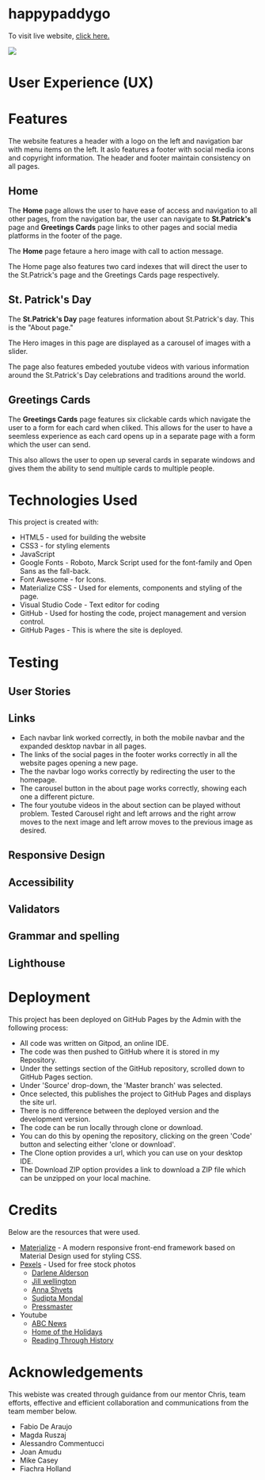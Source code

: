 # happypaddygo

To visit live website, [click here.](https://paddy-hack-team.github.io/happypaddygo/)

<img src="https://paddy-hack-team.github.io/happypaddygo/assets/img/happypaddygo-readme.JPG">

# User Experience (UX)

# Features

The website features a header with a logo on the left and navigation bar with menu items on the left. It aslo features a footer with social media icons and copyright information. The header and footer maintain consistency on all pages.

## Home

The **Home** page allows the user to have ease of access and navigation to all other pages, from the navigation bar, the user can navigate to **St.Patrick's** page and **Greetings Cards** page links to other pages and social media platforms in the footer of the page.

The **Home** page fetaure a hero image with call to action message.

The Home page also features two card indexes that will direct the user to the St.Patrick's page and the Greetings Cards page respectively.

## St. Patrick's Day

The **St.Patrick's Day** page features information about St.Patrick's day. This is the "About page."

The Hero images in this page are displayed as a carousel of images with a slider.

The page also features embeded youtube videos with various information around the St.Patrick's Day celebrations and traditions around the world.

## Greetings Cards

The **Greetings Cards** page features six clickable cards which navigate the user to a form for each card when cliked. This allows for the user to have a seemless experience as each card opens up in a separate page with a form which the user can send.

This also allows the user to open up several cards in separate windows and gives them the ability to send multiple cards to multiple people.

# Technologies Used

This project is created with:

- HTML5 - used for building the website
- CSS3 - for styling elements
- JavaScript
- Google Fonts - Roboto, Marck Script used for the font-family and Open Sans as the fall-back.
- Font Awesome - for Icons.
- Materialize CSS - Used for elements, components and styling of the page.
- Visual Studio Code - Text editor for coding
- GitHub - Used for hosting the code, project management and version control.
- GitHub Pages - This is where the site is deployed.

# Testing

## User Stories

## Links

- Each navbar link worked correctly, in both the mobile navbar and the expanded desktop navbar in all pages.
- The links of the social pages in the footer works correctly in all the website pages opening a new page.
- The the navbar logo works correctly by redirecting the user to the homepage.
- The carousel button in the about page works correctly, showing each one a different picture.
- The four youtube videos in the about section can be played without problem.
  Tested Carousel right and left arrows and the right arrow moves to the next image and left arrow moves to the previous image as desired.

## Responsive Design

## Accessibility

## Validators

## Grammar and spelling

## Lighthouse

# Deployment

This project has been deployed on GitHub Pages by the Admin with the following process:

- All code was written on Gitpod, an online IDE.
- The code was then pushed to GitHub where it is stored in my Repository.
- Under the settings section of the GitHub repository, scrolled down to GitHub Pages section.
- Under 'Source' drop-down, the 'Master branch' was selected.
- Once selected, this publishes the project to GitHub Pages and displays the site url.
- There is no difference between the deployed version and the development version.
- The code can be run locally through clone or download.
- You can do this by opening the repository, clicking on the green 'Code' button and selecting either 'clone or download'.
- The Clone option provides a url, which you can use on your desktop IDE.
- The Download ZIP option provides a link to download a ZIP file which can be unzipped on your local machine.

# Credits

Below are the resources that were used.

- [Materialize](https://materializecss.com/) - A modern responsive front-end framework based on Material Design used for styling CSS.
- [Pexels](https://www.pexels.com/) - Used for free stock photos
  - [Darlene Alderson](https://www.pexels.com/@darlene-alderson)
  - [Jill wellington](https://www.pexels.com/@jill-wellington-1638660)
  - [Anna Shvets](https://www.pexels.com/@shvetsa)
  - [Sudipta Mondal](https://www.pexels.com/@sudipta)
  - [Pressmaster](https://www.pexels.com/@pressmaster)
- Youtube
  - [ABC News](https://www.youtube.com/watch?v=40BlVzjxu-I)
  - [Home of the Holidays](https://www.youtube.com/watch?v=BBE_aW7Bsn4)
  - [Reading Through History](https://www.youtube.com/watch?v=HFch06rGKXw)

# Acknowledgements

This webiste was created through guidance from our mentor Chris, team efforts, effective and efficient collaboration and communications from the team member below.

- Fabio De Araujo
- Magda Ruszaj
- Alessandro Commentucci
- Joan Amudu
- Mike Casey
- Fiachra Holland
